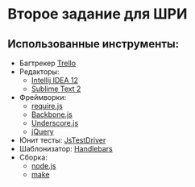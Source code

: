 # Второе задание для ШРИ

## Использованные инструменты:

* Багтрекер [Trello](https://trello.com/b/lMYuJiXT)
* Редакторы:
    * [Intellij IDEA 12](http://www.jetbrains.com/idea/)
    * [Sublime Text 2](sublimetext.com/2)
* Фреймворки:
    * [require.js](http://requirejs.org/)
    * [Backbone.js](http://backbonejs.org/)
    * [Underscore.js](http://underscorejs.org/)
    * [jQuery](http://jquery.com/)
* Юнит тесты: [JsTestDriver](http://code.google.com/p/js-test-driver/)
* Шаблонизатор: [Handlebars](http://handlebarsjs.com)
* Сборка:
    * [node.js](http://nodejs.org/)
    * [make](http://www.gnu.org/software/make/)